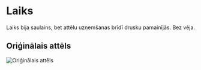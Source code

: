 # Laiks
Laiks bija saulains, bet attēlu uzņemšanas brīdī drusku pamainījās. Bez vēja.

## Oriģinālais attēls
![Oriģinālais attēls](https://github.com/askolds11/dronerobotroute/blob/assets/Img1/011_A_45m_Contour.jpg?raw=true)
